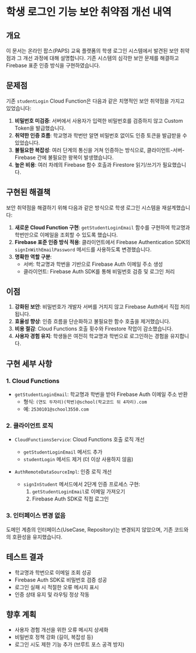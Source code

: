 # 학생 로그인 기능 보안 취약점 개선 내역

## 개요

이 문서는 온라인 팝스(PAPS) 교육 플랫폼의 학생 로그인 시스템에서 발견된 보안 취약점과 그 개선 과정에 대해 설명합니다. 기존 시스템의 심각한 보안 문제를 해결하고 Firebase 표준 인증 방식을 구현하였습니다.

## 문제점

기존 `studentLogin` Cloud Function은 다음과 같은 치명적인 보안 취약점을 가지고 있었습니다:

1. **비밀번호 미검증**: 서버에서 사용자가 입력한 비밀번호를 검증하지 않고 Custom Token을 발급했습니다.
2. **취약한 인증 흐름**: 학교명과 학번만 알면 비밀번호 없이도 인증 토큰을 발급받을 수 있었습니다.
3. **불필요한 복잡성**: 여러 단계의 통신을 거쳐 인증하는 방식으로, 클라이언트-서버-Firebase 간에 불필요한 왕복이 발생했습니다.
4. **높은 비용**: 여러 차례의 Firebase 함수 호출과 Firestore 읽기/쓰기가 필요했습니다.

## 구현된 해결책

보안 취약점을 해결하기 위해 다음과 같은 방식으로 학생 로그인 시스템을 재설계했습니다:

1. **새로운 Cloud Function 구현**: `getStudentLoginEmail` 함수를 구현하여 학교명과 학번만으로 이메일을 조회할 수 있도록 했습니다.
2. **Firebase 표준 인증 방식 적용**: 클라이언트에서 Firebase Authentication SDK의 `signInWithEmailPassword` 메서드를 사용하도록 변경했습니다.
3. **명확한 역할 구분**:
   - 서버: 학교명과 학번을 기반으로 Firebase Auth 이메일 주소 생성
   - 클라이언트: Firebase Auth SDK를 통해 비밀번호 검증 및 로그인 처리

## 이점

1. **강화된 보안**: 비밀번호가 개발자 서버를 거치지 않고 Firebase Auth에서 직접 처리됩니다.
2. **효율성 향상**: 인증 흐름을 단순화하고 불필요한 함수 호출을 제거했습니다.
3. **비용 절감**: Cloud Functions 호출 횟수와 Firestore 작업이 감소했습니다.
4. **사용자 경험 유지**: 학생들은 여전히 학교명과 학번으로 로그인하는 경험을 유지합니다.

## 구현 세부 사항

### 1. Cloud Functions

- `getStudentLoginEmail`: 학교명과 학번을 받아 Firebase Auth 이메일 주소 반환
  - 형식: `(연도 두자리)(학번)@school(학교코드 뒤 4자리).com`
  - 예: `2530101@school3550.com`

### 2. 클라이언트 로직

- `CloudFunctionsService`: Cloud Functions 호출 로직 개선
  - `getStudentLoginEmail` 메서드 추가
  - `studentLogin` 메서드 제거 (더 이상 사용하지 않음)

- `AuthRemoteDataSourceImpl`: 인증 로직 개선
  - `signInStudent` 메서드에서 2단계 인증 프로세스 구현:
    1. `getStudentLoginEmail`로 이메일 가져오기
    2. Firebase Auth SDK로 직접 로그인

### 3. 인터페이스 변경 없음

도메인 계층의 인터페이스(UseCase, Repository)는 변경되지 않았으며, 기존 코드와의 호환성을 유지했습니다.

## 테스트 결과

- 학교명과 학번으로 이메일 조회 성공
- Firebase Auth SDK로 비밀번호 검증 성공
- 로그인 실패 시 적절한 오류 메시지 표시
- 인증 상태 유지 및 라우팅 정상 작동

## 향후 계획

- 사용자 경험 개선을 위한 오류 메시지 상세화
- 비밀번호 정책 강화 (길이, 복잡성 등)
- 로그인 시도 제한 기능 추가 (브루트 포스 공격 방지)
